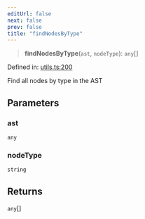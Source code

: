 ```yaml
---
editUrl: false
next: false
prev: false
title: "findNodesByType"
---
```


> **findNodesByType**(`ast`, `nodeType`): `any`[]

Defined in: [utils.ts:200](https://github.com/rcs-agents/rcs-lang/blob/68cb652ba691370490e2f22c44219c82067584e3/packages/ast/src/utils.ts#L200)

Find all nodes by type in the AST

## Parameters

### ast

`any`

### nodeType

`string`

## Returns

`any`[]
